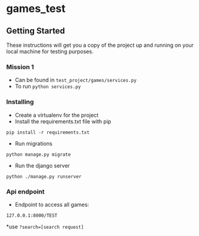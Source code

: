 # games_test
## Getting Started

These instructions will get you a copy of the project up and running on your local machine for testing purposes.

### Mission 1
* Can be found in `test_project/games/services.py`
* To run `python services.py`


### Installing


* Create a virtualenv for the project
* Install the requirements.txt file with pip


```
pip install -r requirements.txt
```
* Run migrations
```
python manage.py migrate
```

* Run the django server

```
python ./manage.py runserver
```

### Api endpoint
* Endpoint to access all games:
```
127.0.0.1:8000/TEST
```
*use `?search=[search request]`